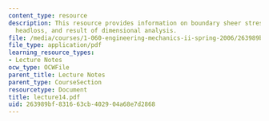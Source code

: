```yaml
---
content_type: resource
description: This resource provides information on boundary sheer stress and frictional
  headloss, and result of dimensional analysis.
file: /media/courses/1-060-engineering-mechanics-ii-spring-2006/263989bf831663cb402904a68e7d2868_lecture14.pdf
file_type: application/pdf
learning_resource_types:
- Lecture Notes
ocw_type: OCWFile
parent_title: Lecture Notes
parent_type: CourseSection
resourcetype: Document
title: lecture14.pdf
uid: 263989bf-8316-63cb-4029-04a68e7d2868
---
```

